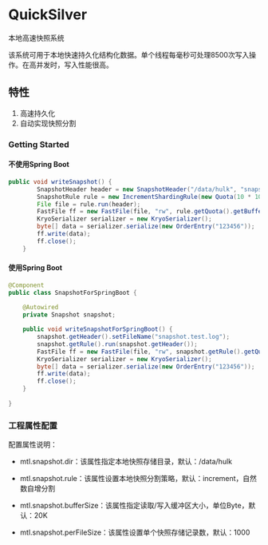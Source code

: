 # QuickSilver
本地高速快照系统

该系统可用于本地快速持久化结构化数据。单个线程每毫秒可处理8500次写入操作。在高并发时，写入性能很高。

## 特性

1. 高速持久化
2. 自动实现快照分割

### Getting Started

#### 不使用Spring Boot
```java
public void writeSnapshot() {
        SnapshotHeader header = new SnapshotHeader("/data/hulk", "snapshot.test.log");
        SnapshotRule rule = new IncrementShardingRule(new Quota(10 * 1024, 1000));
        File file = rule.run(header);
        FastFile ff = new FastFile(file, "rw", rule.getQuota().getBufferSize());
        KryoSerializer serializer = new KryoSerializer();
        byte[] data = serializer.serialize(new OrderEntry("123456"));
        ff.write(data);
        ff.close();
    }
```

#### 使用Spring Boot
```java
@Component
public class SnapshotForSpringBoot {
    
    @Autowired
    private Snapshot snapshot;

    public void writeSnapshotForSpringBoot() {
        snapshot.getHeader().setFileName("snapshot.test.log");
        snapshot.getRule().run(snapshot.getHeader());
        FastFile ff = new FastFile(file, "rw", snapshot.getRule().getQuota().getBufferSize());
        KryoSerializer serializer = new KryoSerializer();
        byte[] data = serializer.serialize(new OrderEntry("123456"));
        ff.write(data);
        ff.close();
    }
    
}
```

### 工程属性配置

配置属性说明：

* mtl.snapshot.dir：该属性指定本地快照存储目录，默认：/data/hulk

* mtl.snapshot.rule：该属性设置本地快照分割策略，默认：increment，自然数自增分割

* mtl.snapshot.bufferSize：该属性指定读取/写入缓冲区大小，单位Byte，默认：20K

* mtl.snapshot.perFileSize：该属性设置单个快照存储记录数，默认：1000


